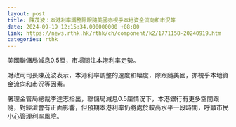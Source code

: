 ```yaml
---
layout: post
title: 陳茂波︰本港利率調整除跟隨美國亦視乎本地資金流向和市況等
date: 2024-09-19 12:15:34.000000000 +08:00
link: https://news.rthk.hk/rthk/ch/component/k2/1771158-20240919.htm
categories: rthk
---
```


美國聯儲局減息0.5厘，市場關注本港利率走勢。

財政司司長陳茂波表示，本港利率調整的速度和幅度，除跟隨美國，亦視乎本地資金流向和市況等因素。

署理金管局總裁李達志指出，聯儲局減息0.5厘情況下，本港銀行有更多空間跟隨，對經濟會有正面影響，但預期本港利率仍將處於較高水平一段時間，呼籲市民小心管理利率風險。
